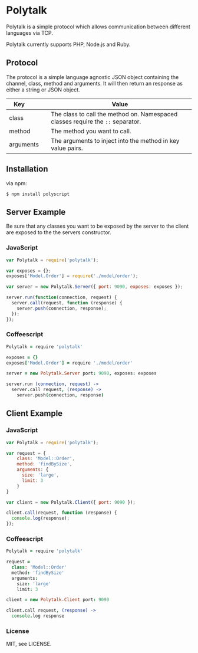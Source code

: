 # Polytalk

Polytalk is a simple protocol which allows communication between different languages via TCP.

Polytalk currently supports PHP, Node.js and Ruby.

## Protocol

The protocol is a simple language agnostic JSON object containing the channel, class, method and arguments. It will then return an response as either a string or JSON object.

Key          | Value
------------ | ------------- 
class        | The class to call the method on. Namespaced classes require the `::` separator.
method       | The method you want to call.
arguments    | The arguments to inject into the method in key value pairs.

## Installation

via npm:

```shell
$ npm install polyscript
```
    
## Server Example

Be sure that any classes you want to be exposed by the server to the client are exposed to the the servers constructor.

### JavaScript

```javascript
var Polytalk = require('polytalk');

var exposes = {};
exposes['Model.Order'] = require('./model/order');

var server = new Polytalk.Server({ port: 9090, exposes: exposes });

server.run(function(connection, request) {
  server.call(request, function (response) {
    server.push(connection, response);
  });
});
```

### Coffeescript

```coffeescript
Polytalk = require 'polytalk'

exposes = {}
exposes['Model.Order'] = require './model/order'

server = new Polytalk.Server port: 9090, exposes: exposes

server.run (connection, request) ->
  server.call request, (response) ->
    server.push(connection, response)
```

## Client Example

### JavaScript
  
```javascript
var Polytalk = require('polytalk');

var request = {
    class: 'Model::Order',
    method: 'findBySize',
    arguments: {
      size: 'large',
      limit: 3
    }
}

var client = new Polytalk.Client({ port: 9090 });

client.call(request, function (response) {
  console.log(response);
});
```

### Coffeescript

```coffeescript
Polytalk = require 'polytalk'

request = 
  class: 'Model::Order'
  method: 'findBySize'
  arguments:
    size: 'large'
    limit: 3

client = new Polytalk.Client port: 9090

client.call request, (response) ->
  console.log response
```

### License

MIT, see LICENSE.